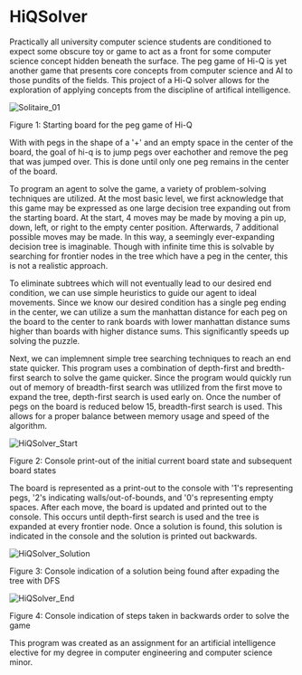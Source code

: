 # HiQSolver

Practically all university computer science students are conditioned to expect
some obscure toy or game to act as a front for some computer science concept 
hidden beneath the surface. The peg game of Hi-Q is yet another game that presents 
core concepts from computer science and AI to those pundits of the fields. This
project of a Hi-Q solver allows for the exploration of applying concepts
from the discipline of artifical intelligence. 

![Solitaire_01](https://user-images.githubusercontent.com/77171947/104413765-edbe4300-553c-11eb-9cd4-67174284833f.jpg)

Figure 1: Starting board for the peg game of Hi-Q

With with pegs in the shape of a '+' and an empty space in the center of the board,
the goal of hi-q is to jump pegs over eachother and remove the peg that was jumped
over. This is done until only one peg remains in the center of the board.

To program an agent to solve the game, a variety of problem-solving techniques are
utilized. At the most basic level, we first acknowledge that this game may be
expressed as one large decision tree expanding out from the starting board. At the
start, 4 moves may be made by moving a pin up, down, left, or right to the empty
center position. Afterwards, 7 additional possible moves may be made. In this way,
a seemingly ever-expanding decision tree is imaginable. Though with infinite time
this is solvable by searching for frontier nodes in the tree which have a peg in
the center, this is not a realistic approach.

To eliminate subtrees which will not eventually lead to our desired end condition,
we can use simple heuristics to guide our agent to ideal movements. Since we 
know our desired condition has a single peg ending in the center, we can utilize
a sum the manhattan distance for each peg on the board to the center to rank 
boards with lower manhattan distance sums higher than boards with higher distance 
sums. This significantly speeds up solving the puzzle.

Next, we can implemnent simple tree searching techniques to reach an end state quicker.
This program uses a combination of depth-first and bredth-first search to solve
the game quicker. Since the program would quickly run out of memory of breadth-first
search was utlilized from the first move to expand the tree, depth-first search is used
early on. Once the number of pegs on the board is reduced below 15, breadth-first
search is used. This allows for a proper balance between memory usage and 
speed of the algorithm.

![HiQSolver_Start](https://user-images.githubusercontent.com/77171947/104414119-b00dea00-553d-11eb-9fcc-0966798d4b12.JPG)

Figure 2: Console print-out of the initial current board state and subsequent board states

The board is represented as a print-out to the console with '1's representing pegs,
'2's indicating walls/out-of-bounds, and '0's representing empty spaces. After
each move, the board is updated and printed out to the console. This occurs until
depth-first search is used and the tree is expanded at every frontier node. Once
a solution is found, this solution is indicated in the console and the solution
is printed out backwards.

![HiQSolver_Solution](https://user-images.githubusercontent.com/77171947/104414118-b00dea00-553d-11eb-8842-57f5c989413a.JPG)

Figure 3: Console indication of a solution being found after expading the tree with DFS

![HiQSolver_End](https://user-images.githubusercontent.com/77171947/104414117-af755380-553d-11eb-9504-c484b0404153.JPG)

Figure 4: Console indication of steps taken in backwards order to solve the game

This program was created as an assignment for an artificial intelligence elective 
for my degree in computer engineering and computer science minor.

